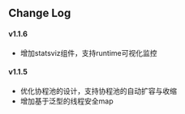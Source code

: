 ## Change Log

#### v1.1.6
- 增加statsviz组件，支持runtime可视化监控
#### v1.1.5
- 优化协程池的设计，支持协程池的自动扩容与收缩
- 增加基于泛型的线程安全map